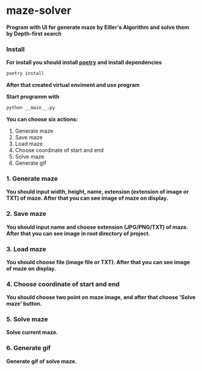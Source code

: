 # maze-solver

**Program with UI for generate maze by Eiller's Algorithm and solve them by Depth-first search**

### Install

**For install you should install [poetry](https://python-poetry.org/) and install dependencies**

```bash
poetry install
```

**After that created virtual enviment and use program**

**Start programm with**

```bash
python __main__.py
```

**You can choose six actions:**
1. Generate maze
2. Save maze
3. Load maze
4. Choose coordinate of start and end
5. Solve maze
6. Generate gif

### 1. Generate maze

**You should input width, height, name, extension (extension of image or TXT) of maze. After that you can see image of maze on display.**

### 2. Save maze

**You should input name and choose extension (JPG/PNG/TXT) of maze. After that you can see image in root directory of project.**

### 3. Load maze

**You should choose file (image file or TXT). After that you can see image of maze on display.**

### 4. Choose coordinate of start and end

**You should choose two point on maze image, and after that choose 'Solve maze' button.**

### 5. Solve maze

**Solve current maze.**

### 6. Generate gif

**Generate gif of solve maze.**
